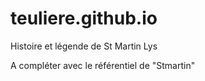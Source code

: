 # teuliere.github.io
Histoire et légende de St Martin Lys

A compléter avec le référentiel de "Stmartin"
